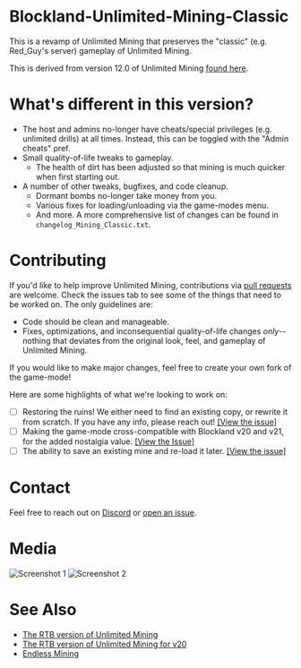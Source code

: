 # Blockland-Unlimited-Mining-Classic
This is a revamp of Unlimited Mining that preserves the "classic" (e.g. Red_Guy's server) gameplay of Unlimited Mining.

This is derived from version 12.0 of Unlimited Mining [found here](https://bl.kenko.dev/Add-ons/Retail/GameMode/GameMode_UnlimitedMining.zip).

# What's different in this version?
* The host and admins no-longer have cheats/special privileges (e.g. unlimited drills) at all times. Instead, this can be toggled with the "Admin cheats" pref.
* Small quality-of-life tweaks to gameplay.
    * The health of dirt has been adjusted so that mining is much quicker when first starting out.
* A number of other tweaks, bugfixes, and code cleanup.
    * Dormant bombs no-longer take money from you.
    * Various fixes for loading/unloading via the game-modes menu.
    * And more. A more comprehensive list of changes can be found in `changelog_Mining_Classic.txt`.

# Contributing
If you'd like to help improve Unlimited Mining, contributions via [pull requests](https://help.github.com/en/articles/creating-a-pull-request) are welcome. Check the issues tab to see some of the things that need to be worked on. The only guidelines are:
- Code should be clean and manageable.
- Fixes, optimizations, and inconsequential quality-of-life changes *only*--nothing that deviates from the original look, feel, and gameplay of Unlimited Mining.

If you would like to make major changes, feel free to create your own fork of the game-mode!

Here are some highlights of what we're looking to work on:
- [ ] Restoring the ruins! We either need to find an existing copy, or rewrite it from scratch. If you have any info, please reach out! [\[View the issue\]](https://github.com/LakeYS/Blockland-Unlimited-Mining-Classic/issues/1)
- [ ] Making the game-mode cross-compatible with Blockland v20 and v21, for the added nostalgia value. [\[View the Issue\]](https://github.com/LakeYS/Blockland-Unlimited-Mining-Classic/issues/6)
- [ ] The ability to save an existing mine and re-load it later. [\[View the issue\]](https://github.com/LakeYS/Blockland-Unlimited-Mining-Classic/issues/22)

# Contact
Feel free to reach out on [Discord](https://discord.gg/s3vCQba) or [open an issue](https://github.com/LakeYS/Blockland-Unlimited-Mining-Classic/issues).

# Media
![Screenshot 1](https://i.imgur.com/wDSMsr4.jpg)
![Screenshot 2](https://i.imgur.com/EGCUAak.jpg)

# See Also
- [The RTB version of Unlimited Mining](https://bl.kenko.dev/Add-ons/Retail/GameMode/GameMode_UnlimitedMining.zip)
- [The RTB version of Unlimited Mining for v20](https://bl.kenko.dev/Add-ons/Retail/GameMode/GameMode_UnlimitedMiningv20.zip)
- [Endless Mining](https://bl.kenko.dev/Add-ons/Retail/GameMode/GameMode_EndlessMining.zip)
